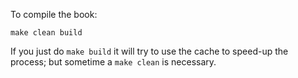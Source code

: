 To compile the book:

```
make clean build
```

If you just do `make build` it will try to use the 
cache to speed-up the process; but sometime a `make clean`
is necessary.
